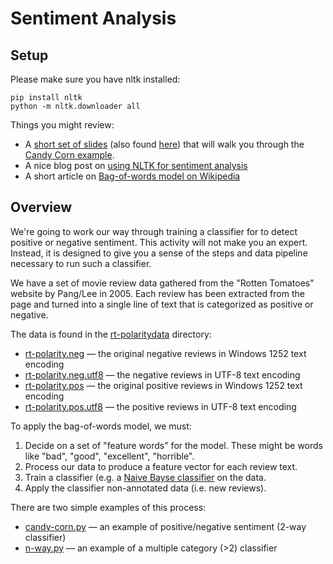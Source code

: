 # Sentiment Analysis #

## Setup ##

Please make sure you have nltk installed:

    pip install nltk
    python -m nltk.downloader all

Things you might review:
    
  * A [short set of slides](http://courses.ischool.berkeley.edu/ds205/f14/sentiment-analysis.xhtml) (also found [here](sentiment-analysis.xhtml)) that will walk you through the [Candy Corn example](candy-corn.py).
  * A nice blog post on [using NLTK for sentiment analysis](http://www.laurentluce.com/posts/twitter-sentiment-analysis-using-python-and-nltk/)
  * A short article on [Bag-of-words model on Wikipedia](http://en.wikipedia.org/wiki/Bag-of-words_model)
  
  
## Overview ##

We're going to work our way through training a classifier for to detect positive or negative sentiment.  This activity
will not make you an expert.  Instead, it is designed to give you a sense of the steps and data pipeline
necessary to run such a classifier.

We have a set of movie review data gathered from the "Rotten Tomatoes" website by Pang/Lee in 2005.  Each review has
been extracted from the page and turned into a single line of text that is categorized as positive or negative.

The data is found in the [rt-polaritydata](rt-polaritydata/) directory:

   * [rt-polarity.neg](rt-polarity.neg) — the original negative reviews in Windows 1252 text encoding
   * [rt-polarity.neg.utf8](rt-polarity.neg.utf8) — the negative reviews in UTF-8 text encoding
   * [rt-polarity.pos](rt-polarity.pos) — the original positive reviews in Windows 1252 text encoding
   * [rt-polarity.pos.utf8](rt-polarity.pos.utf8) — the positive reviews in UTF-8 text encoding
   
To apply the bag-of-words model, we must:

  1. Decide on a set of "feature words" for the model.  These might be words like "bad", "good", "excellent", "horrible".
  2. Process our data to produce a feature vector for each review text.
  3. Train a classifier (e.g. a [Naive Bayse classifier](http://en.wikipedia.org/wiki/Naive_Bayes_classifier) on the data.
  4. Apply the classifier non-annotated data (i.e. new reviews).
  
There are two simple examples of this process:

   * [candy-corn.py](candy-corn.py) — an example of positive/negative sentiment (2-way classifier)
   * [n-way.py](n-way.py) — an example of a multiple category (>2) classifier
   
   
